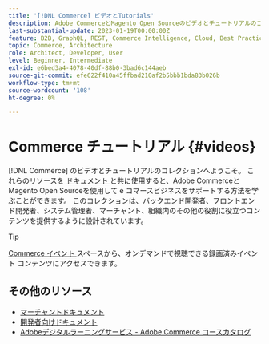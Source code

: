 ```yaml
---
title: '[!DNL Commerce] ビデオとTutorials'
description: Adobe CommerceとMagento Open Sourceのビデオとチュートリアルのコレクションです
last-substantial-update: 2023-01-19T00:00:00Z
feature: B2B, GraphQL, REST, Commerce Intelligence, Cloud, Best Practices, API Mesh, App Builder
topic: Commerce, Architecture
role: Architect, Developer, User
level: Beginner, Intermediate
exl-id: e6bed3a4-4078-40df-88b0-3bad6c144aeb
source-git-commit: efe622f410a45ffbad210af2b5bbb1bda83b026b
workflow-type: tm+mt
source-wordcount: '108'
ht-degree: 0%

---
```


# Commerce チュートリアル {#videos}

[!DNL Commerce] のビデオとチュートリアルのコレクションへようこそ。 これらのリソースを [ ドキュメント ](https://experienceleague.adobe.com/docs/commerce.html?lang=ja) と共に使用すると、Adobe CommerceとMagento Open Sourceを使用して e コマースビジネスをサポートする方法を学ぶことができます。 このコレクションは、バックエンド開発者、フロントエンド開発者、システム管理者、マーチャント、組織内のその他の役割に役立つコンテンツを提供するように設計されています。

<div id="recs-overview-body-1"></div>
<div id="recs-overview-body-2"></div>
<div id="recs-overview-body-3"></div>
<div id="recs-overview-body-4"></div>
<div id="recs-overview-body-5"></div>
<div id="recs-overview-body-6"></div>

>[!TIP]
>
>[Commerce イベント ](https://experienceleague.adobe.com/docs/commerce-events/events/overview.html?lang=ja) スペースから、オンデマンドで視聴できる録画済みイベント コンテンツにアクセスできます。

## その他のリソース

- [ マーチャントドキュメント ](https://experienceleague.adobe.com/docs/commerce-admin/user-guides/home.html?lang=ja)
- [ 開発者向けドキュメント ](https://developer.adobe.com/commerce)
- [Adobeデジタルラーニングサービス - Adobe Commerce コースカタログ ](https://learning.adobe.com/catalog.html?solution=Adobe%20Commerce)
